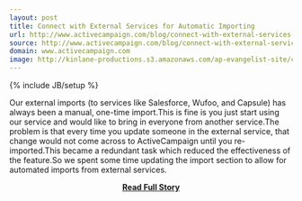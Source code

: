 ```yaml
---
layout: post
title: Connect with External Services for Automatic Importing
url: http://www.activecampaign.com/blog/connect-with-external-services-for-automatic-importing/
source: http://www.activecampaign.com/blog/connect-with-external-services-for-automatic-importing/
domain: www.activecampaign.com
image: http://kinlane-productions.s3.amazonaws.com/ap-evangelist-site/curated/screenshots/9051_feeds_activecampaign_com.png
---
```

{% include JB/setup %}<p>Our external imports (to services like Salesforce, Wufoo, and Capsule) has always been a manual, one-time import.This is fine is you just start using our service and would like to bring in everyone from another service.The problem is that every time you update someone in the external service, that change would not come across to ActiveCampaign until you re-imported.This became a redundant task which reduced the effectiveness of the feature.So we spent some time updating the import section to allow for automated imports from external services.</p>
<center><p><a href="http://www.activecampaign.com/blog/connect-with-external-services-for-automatic-importing/" style='padding:25px; font-sze:18px; font-weight: bold;'>Read Full Story</a></p></center>
